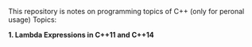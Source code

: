 This repository is notes on programming topics of C++ (only for peronal usage)
Topics: 

__1. Lambda Expressions in C++11 and C++14__
